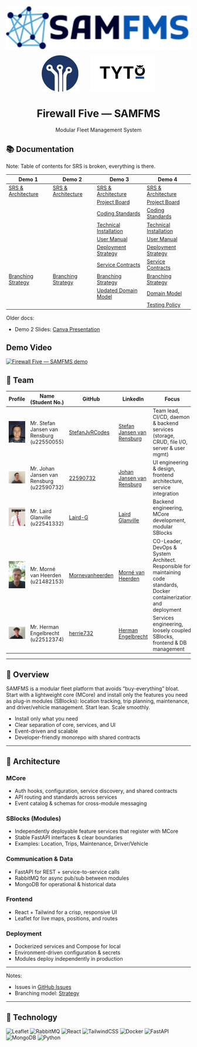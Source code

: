 <!-- Project logo -->
<p align="center">
  <img
    src="https://raw.githubusercontent.com/COS301-SE-2025/SAMFMS/main/docs/Demo4/images/logo_horisontal_light.svg?sanitize=true"
    alt="Firewall Five — SAMFMS"
    width="640"
  >
</p>

<p align="center">
  <img src="docs/Demo4/images/DNS.png" alt="Sponsor: DNS" height="100" style="margin: 0 14px;">
  <img src="docs/Demo4/images/LOGO_BLACK_FULLTRANSP.png" alt="Sponsor" height="100" style="margin: 0 14px;">
</p>

<!-- Optional project title under the logo -->
<h1 align="center">Firewall Five — SAMFMS</h1>
<p align="center">Modular Fleet Management System</p>

## 📚 Documentation

Note: Table of contents for SRS is broken, everything is there.

| Demo 1 | Demo 2 | Demo 3  | Demo 4 |
|---|---|---|---|
|[SRS & Architecture](docs/Demo1/Software%20Requirement%20Specification.pdf)|[SRS & Architecture](docs/Demo2/Software%20Requirement%20Specification.pdf)| [SRS & Architecture](docs/Demo3/Software%20Requirement%20Specification.pdf) | [SRS & Architecture](docs/Demo4/Software%20Requirement%20Specification.pdf) |
||| [Project Board](https://github.com/orgs/COS301-SE-2025/projects/208/views/2) | [Project Board](https://github.com/orgs/COS301-SE-2025/projects/208/views/2) |
||| [Coding Standards](docs/Demo3/Coding_Standards.pdf) | [Coding Standards](docs/Demo4/SAMFMS%20Coding%20Standards%20Document.pdf) |
||| [Technical Installation](docs/Demo3/Technical_Installation_Guide.pdf) | [Technical Installation](docs/Demo4/SAMFMS%20Technical%20Installation%20Guide.pdf) |
||| [User Manual](docs/Demo3/SAMFMS%20User%20Manual.pdf) | [User Manual](docs/Demo4/SAMFMS%20User%20Manual%20Final.pdf) |
||| [Deployment Strategy](docs/Demo3/Deployment%20Strategy.pdf) | [Deployment Strategy](docs/Demo4/Deployment%20Strategy.pdf) |
||| [Service Contracts](docs/Demo3/Service%20Contracts-1.pdf) | [Service Contracts](docs/Demo4/Service%20Contracts.pdf) |
|[Branching Strategy](docs/Demo1/Branching_Strategy.pdf)|[Branching Strategy](docs/Demo2/Branching_Strategy.pdf)| [Branching Strategy](docs/Demo3/Branching_Strategy.pdf) | [Branching Strategy](docs/Demo4/Branching_Strategy.pdf) |
||| [Updated Domain Model](docs/Demo3/images/DomainModel.png) | [Domain Model](docs/Demo4/images/domainModel.png) |
||||[Testing Policy](docs/Demo4/Testing%20Policy.docx-3.pdf)|



Older docs:
- Demo 2 Slides: [Canva Presentation](https://www.canva.com/design/DAGrW5d1HYA/LC1cf0PKTY7MIsAVtObYPA/edit)

## Demo Video
[![Firewall Five — SAMFMS demo](https://img.youtube.com/vi/JEtQA2nmG4o/hqdefault.jpg)](https://www.youtube.com/watch?v=JEtQA2nmG4o)


## 👥 Team

| Profile | Name (Student No.) | GitHub | LinkedIn | Focus |
|---|---|---|---|---|
| <img src="docs/Demo3/images/stefan.jpg" width="56" /> | Mr. Stefan Jansen van Rensburg (u22550055) | [StefanJvRCodes](https://github.com/StefanJvRCodes) | [Stefan Jansen van Rensburg](https://linkedin.com/in/stefan-JvR) | Team lead, CI/CD, daemon & backend services (storage, CRUD, file I/O, server & user mgmt) |
| <img src="docs/Demo3/images/johan.jpeg" width="56" /> | Mr. Johan Jansen van Rensburg (u22590732) | [22590732](https://github.com/22590732) | [Johan Jansen van Rensburg](https://www.linkedin.com/in/nicolaas-jansen-van-rensburg-202629363/) | UI engineering & design, frontend architecture, service integration |
| <img src="docs/Demo3/images/laird.png" width="56" /> | Mr. Laird Glanville (u22541332) | [Laird-G](https://github.com/Laird-G) | [Laird Glanville](https://www.linkedin.com/in/laird-glanville-046270326/) | Backend engineering, MCore development, modular SBlocks |
| <img src="docs/Demo3/images/morne.jpeg" width="56" /> | Mr. Morné van Heerden (u21482153) | [Mornevanheerden](https://github.com/Mornevanheerden) | [Morné van Heerden](https://www.linkedin.com/in/morne-van-heerden-a0b173355/) | CO-Leader, DevOps & System Architect. Responsible for maintaining code standards, Docker containerization and deployment|
| <img src="docs/Demo3/images/herrie.jpg" width="56" /> | Mr. Herman Engelbrecht (u22512374) | [herrie732](https://github.com/herrie732) | [Herman Engelbrecht](https://www.linkedin.com/in/herman-johan-engelbrecht-a6b6a8327/) | Services engineering, loosely coupled SBlocks, frontend & DB management |

---

## 🧭 Overview

SAMFMS is a modular fleet platform that avoids “buy-everything” bloat. Start with a lightweight core (MCore) and install only the features you need as plug-in modules (SBlocks): location tracking, trip planning, maintenance, and driver/vehicle management. Start lean. Scale smoothly.

- Install only what you need  
- Clear separation of core, services, and UI  
- Event-driven and scalable  
- Developer-friendly monorepo with shared contracts

---

## 🧱 Architecture 

### MCore
- Auth hooks, configuration, service discovery, and shared contracts
- API routing and standards across services
- Event catalog & schemas for cross-module messaging

### SBlocks (Modules)
- Independently deployable feature services that register with MCore
- Stable FastAPI interfaces & clear boundaries  
- Examples: Location, Trips, Maintenance, Driver/Vehicle

### Communication & Data
- FastAPI for REST + service-to-service calls  
- RabbitMQ for async pub/sub between modules  
- MongoDB for operational & historical data

### Frontend
- React + Tailwind for a crisp, responsive UI  
- Leaflet for live maps, positions, and routes

### Deployment
- Dockerized services and Compose for local  
- Environment-driven configuration & secrets  
- Modules deploy independently in production

---

Notes:
- Issues in [GitHub Issues](https://github.com/COS301-SE-2025/SAMFMS/issues)
- Branching model: [Strategy](docs/Demo3/Branching_Strategy.pdf)

---

## 🧰 Technology

![Leaflet](https://img.shields.io/badge/Leaflet-199900?style=for-the-badge&logo=leaflet&logoColor=white)
![RabbitMQ](https://img.shields.io/badge/RabbitMQ-FF6600?style=for-the-badge&logo=rabbitmq&logoColor=white)
![React](https://img.shields.io/badge/React-20232A?style=for-the-badge&logo=react&logoColor=61DAFB)
![TailwindCSS](https://img.shields.io/badge/Tailwind_CSS-38B2AC?style=for-the-badge&logo=tailwind-css&logoColor=white)
![Docker](https://img.shields.io/badge/docker-%230db7ed.svg?style=for-the-badge&logo=docker&logoColor=white)
![FastAPI](https://img.shields.io/badge/FastAPI-005571?style=for-the-badge&logo=fastapi&logoColor=white)
![MongoDB](https://img.shields.io/badge/MongoDB-4DB33D?style=for-the-badge&logo=mongodb&logoColor=white)
![Python](https://img.shields.io/badge/Python-3776AB?style=for-the-badge&logo=python&logoColor=white)

